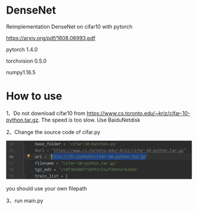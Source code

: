 # DenseNet
Reimplementation DenseNet on cifar10 with pytorch

https://arxiv.org/pdf/1608.06993.pdf

pytorch 1.4.0      

torchvision 0.5.0     

numpy1.16.5  

# How to use

1、Do not download cifar10 from https://www.cs.toronto.edu/~kriz/cifar-10-python.tar.gz. The speed is too slow. Use BaiduNetdisk

2、Change the source code of cifar.py


![](support/1.png)


you should use your own filepath

3、run main.py
